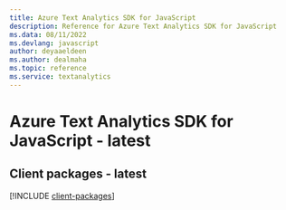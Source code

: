 ```yaml
---
title: Azure Text Analytics SDK for JavaScript
description: Reference for Azure Text Analytics SDK for JavaScript
ms.data: 08/11/2022
ms.devlang: javascript
author: deyaaeldeen
ms.author: dealmaha
ms.topic: reference
ms.service: textanalytics
---
```

# Azure Text Analytics SDK for JavaScript - latest

## Client packages - latest
[!INCLUDE [client-packages](text-analytics-client-index.md)]